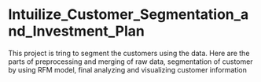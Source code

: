 # Intuilize_Customer_Segmentation_and_Investment_Plan
This project is tring to segment the customers using the data. Here are the parts of preprocessing and merging of raw data, segmentation of customer by using RFM model, final analyzing and visualizing customer information
